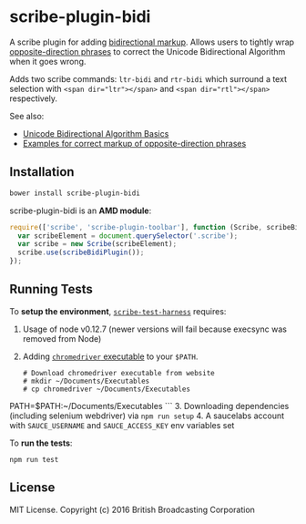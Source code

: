 # scribe-plugin-bidi

A scribe plugin for adding [bidirectional markup](https://www.w3.org/International/articles/inline-bidi-markup/#quick).
Allows users to tightly wrap [opposite-direction phrases](https://www.w3.org/International/articles/inline-bidi-markup/#oppositedirection) to correct the Unicode Bidirectional Algorithm when it goes wrong.

Adds two scribe commands: `ltr-bidi` and `rtr-bidi` which surround a text selection with `<span dir="ltr"></span>` and `<span dir="rtl"></span>` respectively.

See also:
- [Unicode Bidirectional Algorithm Basics](https://www.w3.org/International/articles/inline-bidi-markup/uba-basics)
- [Examples for correct markup of opposite-direction phrases](https://www.w3.org/International/articles/inline-bidi-markup/#staticexamples)

## Installation

```bash
bower install scribe-plugin-bidi
```

scribe-plugin-bidi is an **AMD module**:
```javascript
require(['scribe', 'scribe-plugin-toolbar'], function (Scribe, scribeBidiPlugin) {
  var scribeElement = document.querySelector('.scribe');
  var scribe = new Scribe(scribeElement);
  scribe.use(scribeBidiPlugin());
});
```

## Running Tests

To **setup the environment**, [`scribe-test-harness`](https://github.com/guardian/scribe-test-harness) requires:

1. Usage of node v0.12.7 (newer versions will fail because execsync was removed from Node)
2. Adding [`chromedriver` executable](https://sites.google.com/a/chromium.org/chromedriver/downloads) to your `$PATH`.

    ```
    # Download chromedriver executable from website
    # mkdir ~/Documents/Executables
    # cp chromedriver ~/Documents/Executables
  PATH=$PATH:~/Documents/Executables
    ```
3. Downloading dependencies (including selenium webdriver) via `npm run setup`
4. A saucelabs account with `SAUCE_USERNAME` and `SAUCE_ACCESS_KEY` env variables set


To **run the tests**:
```
npm run test
```

## License

MIT License.
Copyright (c) 2016 British Broadcasting Corporation
